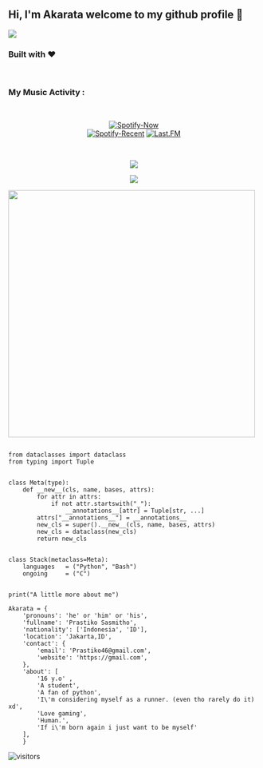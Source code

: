 <h2 "align=center">Hi, I'm Akarata welcome to my github profile 👋</h2>

<img src="https://telegra.ph/file/2f5ab3ce4a6844b91befd.jpg">

<h3 align="left"><b>Built with ♥ </b></h3><br>
<h3 align="left"><b>My Music Activity :</b></h3><br>
<p align="center">
  <a href="https://open.spotify.com/user/31cp7hzra2mdsswfwdt3v3xst6re?si=_FwOYKYoTKW7VweXV3a4bQ" > <img src="https://spotify-github-profile.vercel.app/api/view?uid=31cp7hzra2mdsswfwdt3v3xst6re&cover_image=true&theme=novatorem" alt="Spotify-Now" /></a><br>
  <a href="https://open.spotify.com/user/31cp7hzra2mdsswfwdt3v3xst6re?si=_FwOYKYoTKW7VweXV3a4bQ" > <img src="https://spotify-recently-played-readme.vercel.app/api?user=31cp7hzra2mdsswfwdt3v3xst6re&width=400" alt="Spotify-Recent" /></a>
  <a href="https://www.last.fm/user/Akarata" > <img src="https://lastfm-recently-played.vercel.app/api?user=Akarata" alt="Last.FM" /></a>
</p>

<br>
<p align="center"><a href="https://github.com/Akarata"><img src="https://github-readme-stats.vercel.app/api?username=Akarata&show_icons=true&theme=radical"></a></p>


<p align="center"><a href="https://github.com/Akarata"><img src="https://github-readme-stats.vercel.app/api/top-langs/?username=Akarata&theme=radical&layout=compact"></a></p>



<img src="https://camo.githubusercontent.com/992babdffd8c74a1502de375fbdf7e4d54773242/68747470733a2f2f6d656469612e67697068792e636f6d2f6d656469612f53576f536b4e36447854737a71494b4571762f67697068792e676966" width="495px">


```python3

from dataclasses import dataclass
from typing import Tuple


class Meta(type):
    def __new__(cls, name, bases, attrs):
        for attr in attrs:
            if not attr.startswith("_"):
                __annotations__[attr] = Tuple[str, ...]
        attrs["__annotations__"] = __annotations__
        new_cls = super().__new__(cls, name, bases, attrs)
        new_cls = dataclass(new_cls)
        return new_cls


class Stack(metaclass=Meta):
    languages   = ("Python", "Bash")
    ongoing     = ("C")


print("A little more about me")

Akarata = {
    'pronouns': 'he' or 'him' or 'his',
    'fullname': 'Prastiko Sasmitho',
    'nationality': ['Indonesia', 'ID'],
    'location': 'Jakarta,ID',
    'contact': {
        'email': 'Prastiko46@gmail.com',
        'website': 'https://gmail.com',
    },
    'about': [
        '16 y.o' ,
        'A student',
        'A fan of python',
        'I\'m considering myself as a runner. (even tho rarely do it) xd',
        'Love gaming',
        'Human.',
        'If i\'m born again i just want to be myself'
    ],
    }
```
![visitors](https://visitor-badge.laobi.icu/badge?page_id=Akarata)

